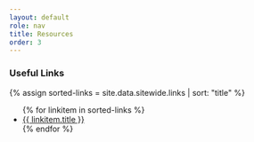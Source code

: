 ```yaml
---
layout: default
role: nav
title: Resources
order: 3
---
```

<h3>
	Useful Links 
</h3>
{% assign sorted-links = site.data.sitewide.links | sort: "title" %} 
<ul class="linkslist">
	{% for linkitem in sorted-links %} 
	<li><a href="{{linkitem.url}}" target="_blank">{{ linkitem.title }}</a></li>
	{% endfor %} 
</ul>